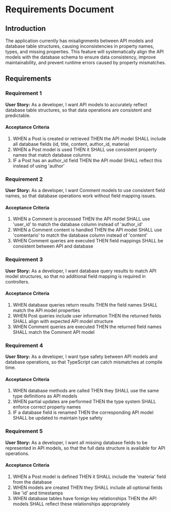 # Requirements Document

## Introduction

The application currently has misalignments between API models and database table structures, causing inconsistencies in property names, types, and missing properties. This feature will systematically align the API models with the database schema to ensure data consistency, improve maintainability, and prevent runtime errors caused by property mismatches.

## Requirements

### Requirement 1

**User Story:** As a developer, I want API models to accurately reflect database table structures, so that data operations are consistent and predictable.

#### Acceptance Criteria

1. WHEN a Post is created or retrieved THEN the API model SHALL include all database fields (id, title, content, author_id, materia)
2. WHEN a Post model is used THEN it SHALL use consistent property names that match database columns
3. IF a Post has an author_id field THEN the API model SHALL reflect this instead of using 'author'

### Requirement 2

**User Story:** As a developer, I want Comment models to use consistent field names, so that database operations work without field mapping issues.

#### Acceptance Criteria

1. WHEN a Comment is processed THEN the API model SHALL use 'user_id' to match the database column instead of 'author_id'
2. WHEN a Comment content is handled THEN the API model SHALL use 'comentario' to match the database column instead of 'content'
3. WHEN Comment queries are executed THEN field mappings SHALL be consistent between API and database

### Requirement 3

**User Story:** As a developer, I want database query results to match API model structures, so that no additional field mapping is required in controllers.

#### Acceptance Criteria

1. WHEN database queries return results THEN the field names SHALL match the API model properties
2. WHEN Post queries include user information THEN the returned fields SHALL align with expected API model structure
3. WHEN Comment queries are executed THEN the returned field names SHALL match the Comment API model

### Requirement 4

**User Story:** As a developer, I want type safety between API models and database operations, so that TypeScript can catch mismatches at compile time.

#### Acceptance Criteria

1. WHEN database methods are called THEN they SHALL use the same type definitions as API models
2. WHEN partial updates are performed THEN the type system SHALL enforce correct property names
3. IF a database field is renamed THEN the corresponding API model SHALL be updated to maintain type safety

### Requirement 5

**User Story:** As a developer, I want all missing database fields to be represented in API models, so that the full data structure is available for API operations.

#### Acceptance Criteria

1. WHEN a Post model is defined THEN it SHALL include the 'materia' field from the database
2. WHEN models are created THEN they SHALL include all optional fields like 'id' and timestamps
3. WHEN database tables have foreign key relationships THEN the API models SHALL reflect these relationships appropriately